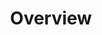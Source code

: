 ---
id: overview
title: Overview
sidebar_label: Overview
slug: /esquire/zips_observations/overview
---